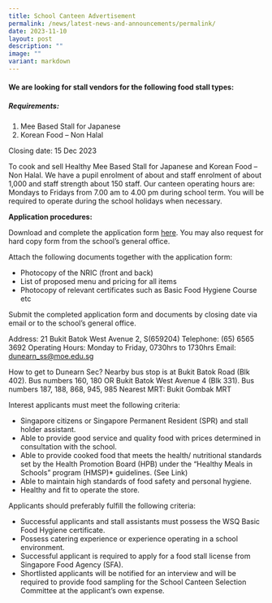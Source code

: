 ```yaml
---
title: School Canteen Advertisement
permalink: /news/latest-news-and-announcements/permalink/
date: 2023-11-10
layout: post
description: ""
image: ""
variant: markdown
---
```

#### We are looking for stall vendors for the following food stall types:

##### Requirements:

1. Mee Based Stall for Japanese
2. Korean Food – Non Halal

Closing date: 15 Dec 2023

To cook and sell Healthy Mee Based Stall for Japanese and Korean Food – Non Halal.  We have a pupil enrolment of about and staff enrolment of about 1,000 and staff strength about 150 staff. Our canteen operating hours are: Mondays to Fridays from 7.00 am to 4.00 pm during school term.  You will be required to operate during the school holidays when necessary.

**Application procedures:**

Download and complete the application form [here](/files/canteen%20appln%20form-existing%20school.pdf). You may also request for hard copy form from the school’s general office.

Attach the following documents together with the application form:

* Photocopy of the NRIC (front and back)
* List of proposed menu and pricing for all items
* Photocopy of relevant certificates such as Basic Food Hygiene Course etc

Submit the completed application form and documents by closing date via email or to the school’s general office.

Address: 21 Bukit Batok West Avenue 2, S(659204)
Telephone: (65) 6565 3692
Operating Hours: Monday to Friday, 0730hrs to 1730hrs
Email: dunearn_ss@moe.edu.sg

How to get to Dunearn Sec?
Nearby bus stop is at Bukit Batok Road (Blk 402). Bus numbers 160, 180 OR Bukit Batok West Avenue 4 (Blk 331). Bus numbers 187, 188, 868, 945, 985
Nearest MRT: Bukit Gombak MRT

Interest applicants must meet the following criteria:

*  Singapore citizens or Singapore Permanent Resident (SPR) and stall holder assistant.
*  Able to provide good service and quality food with prices determined in consultation with the school.
*  Able to provide cooked food that meets the health/ nutritional standards set by the Health Promotion Board (HPB) under the “Healthy Meals in Schools” program (HMSP)* guidelines. (See Link)
*  Able to maintain high standards of food safety and personal hygiene.
*  Healthy and fit to operate the store.

Applicants should preferably fulfill the following criteria:

* Successful applicants and stall assistants must possess the WSQ Basic Food Hygiene certificate.
* Possess catering experience or experience operating in a school environment.
* Successful applicant is required to apply for a food stall license from Singapore Food Agency (SFA).
* Shortlisted applicants will be notified for an interview and will be required to provide food sampling for the School Canteen Selection Committee at the applicant’s own expense.